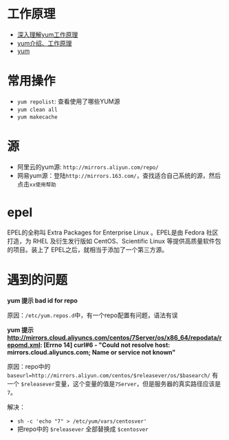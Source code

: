 # 工作原理
  - [深入理解yum工作原理](http://www.firefoxbug.com/index.php/archives/2777/)
  - [yum介绍、工作原理](https://blog.csdn.net/WYpersist/article/details/79932991)
  - [yum](http://yum.baseurl.org/index.html)

# 常用操作
  - `yum repolist`: 查看使用了哪些YUM源
  - `yum clean all`
  - `yum makecache`

# 源
  - 阿里云的yum源: `http://mirrors.aliyun.com/repo/`
  - 网易yum源：登陆`http://mirrors.163.com/`，查找适合自己系统的源，然后点击`xx使用帮助`

# epel

EPEL的全称叫 Extra Packages for Enterprise Linux 。EPEL是由 Fedora 社区打造，为 RHEL 及衍生发行版如 CentOS、Scientific Linux 等提供高质量软件包的项目。装上了 EPEL之后，就相当于添加了一个第三方源。

# 遇到的问题

**yum 提示 bad id for repo**

原因：`/etc/yum.repos.d`中，有一个repo配置有问题，语法有误

**yum 提示 http://mirrors.cloud.aliyuncs.com/centos/7Server/os/x86_64/repodata/repomd.xml: [Errno 14] curl#6 - "Could not resolve host: mirrors.cloud.aliyuncs.com; Name or service not known"**

原因：repo中的`baseurl=http://mirrors.aliyun.com/centos/$releasever/os/$basearch/` 有一个 `$releasever`变量，这个变量的值是`7Server`，但是服务器的真实路径应该是`7`。

解决：
  - `sh -c 'echo "7" > /etc/yum/vars/centosver'`
  - 把repo中的 `$releasever` 全部替换成 `$centosver`

